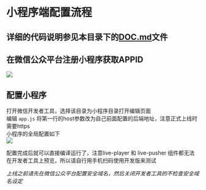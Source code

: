 # 小程序端配置流程

## 详细的代码说明参见本目录下的[DOC.md](./DOC.md)文件   

## 在微信公众平台注册小程序获取APPID
![](http://7xn38i.com1.z0.glb.clouddn.com/wapp/wapp/1517801817016.jpg)

## 配置小程序
打开微信开发者工具，选择该目录为小程序目录打开编辑页面   
编辑 `app.js` 将第一行的host参数改为自己前面配置的后端地址，注意正式上线时需要https   
小程序的全局配置如下  
![](http://7xn38i.com1.z0.glb.clouddn.com/wapp/1517802876727.jpg)

配置完成后就可以直接编译运行了，注意live-player 和 live-pusher
组件都无法在开发者工具上预览，所以请自行用手机扫码使用开发版来测试

*上线之前请先在微信公众平台配置安全域名，然后关闭开发者工具的不检查安全域名设定*
